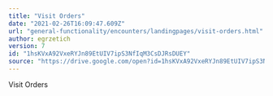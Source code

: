 ```yaml
---
title: "Visit Orders"
date: "2021-02-26T16:09:47.609Z"
url: "general-functionality/encounters/landingpages/visit-orders.html"
author: egrzetich
version: 7
id: "1hsKVxA92VxeRYJn89EtUIV7ipS3NfIqM3CsDJRsDUEY"
source: "https://drive.google.com/open?id=1hsKVxA92VxeRYJn89EtUIV7ipS3NfIqM3CsDJRsDUEY"
---
```

Visit Orders

